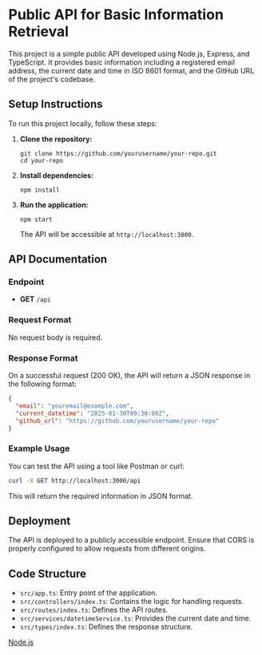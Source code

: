 # Public API for Basic Information Retrieval

This project is a simple public API developed using Node.js, Express, and TypeScript. It provides basic information including a registered email address, the current date and time in ISO 8601 format, and the GitHub URL of the project's codebase.

## Setup Instructions

To run this project locally, follow these steps:

1. **Clone the repository:**
   ```
   git clone https://github.com/yourusername/your-repo.git
   cd your-repo
   ```

2. **Install dependencies:**
   ```
   npm install
   ```

3. **Run the application:**
   ```
   npm start
   ```

   The API will be accessible at `http://localhost:3000`.

## API Documentation

### Endpoint

- **GET** `/api`

### Request Format

No request body is required.

### Response Format

On a successful request (200 OK), the API will return a JSON response in the following format:

```json
{
  "email": "youremail@example.com",
  "current_datetime": "2025-01-30T09:30:00Z",
  "github_url": "https://github.com/yourusername/your-repo"
}
```

### Example Usage

You can test the API using a tool like Postman or curl:

```sh
curl -X GET http://localhost:3000/api
```

This will return the required information in JSON format.

## Deployment

The API is deployed to a publicly accessible endpoint. Ensure that CORS is properly configured to allow requests from different origins.

## Code Structure

- `src/app.ts`: Entry point of the application.
- `src/controllers/index.ts`: Contains the logic for handling requests.
- `src/routes/index.ts`: Defines the API routes.
- `src/services/datetimeService.ts`: Provides the current date and time.
- `src/types/index.ts`: Defines the response structure.

[Node.js](https://hng.tech/hire/nodejs-developers)